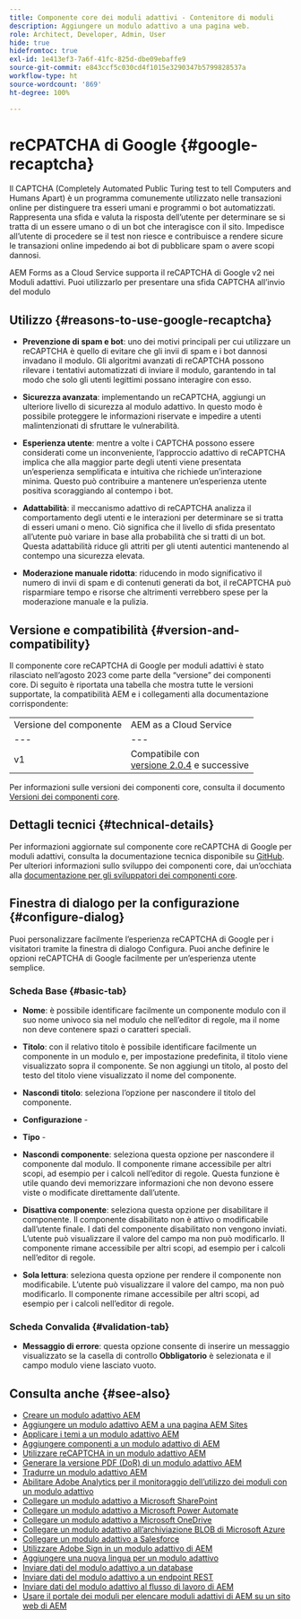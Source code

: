 ```yaml
---
title: Componente core dei moduli adattivi - Contenitore di moduli
description: Aggiungere un modulo adattivo a una pagina web.
role: Architect, Developer, Admin, User
hide: true
hidefromtoc: true
exl-id: 1e413ef3-7a6f-41fc-825d-dbe09ebaffe9
source-git-commit: e843ccf5c030cd4f1015e3290347b5799828537a
workflow-type: ht
source-wordcount: '869'
ht-degree: 100%

---
```


# reCPATCHA di Google {#google-recaptcha}

Il CAPTCHA (Completely Automated Public Turing test to tell Computers and Humans Apart) è un programma comunemente utilizzato nelle transazioni online per distinguere tra esseri umani e programmi o bot automatizzati. Rappresenta una sfida e valuta la risposta dell’utente per determinare se si tratta di un essere umano o di un bot che interagisce con il sito. Impedisce all’utente di procedere se il test non riesce e contribuisce a rendere sicure le transazioni online impedendo ai bot di pubblicare spam o avere scopi dannosi.

AEM Forms as a Cloud Service supporta il reCAPTCHA di Google v2 nei Moduli adattivi. Puoi utilizzarlo per presentare una sfida CAPTCHA all’invio del modulo

## Utilizzo {#reasons-to-use-google-recaptcha}

- **Prevenzione di spam e bot**: uno dei motivi principali per cui utilizzare un reCAPTCHA è quello di evitare che gli invii di spam e i bot dannosi invadano il modulo. Gli algoritmi avanzati di reCAPTCHA possono rilevare i tentativi automatizzati di inviare il modulo, garantendo in tal modo che solo gli utenti legittimi possano interagire con esso.

- **Sicurezza avanzata**: implementando un reCAPTCHA, aggiungi un ulteriore livello di sicurezza al modulo adattivo. In questo modo è possibile proteggere le informazioni riservate e impedire a utenti malintenzionati di sfruttare le vulnerabilità.

- **Esperienza utente**: mentre a volte i CAPTCHA possono essere considerati come un inconveniente, l’approccio adattivo di reCAPTCHA implica che alla maggior parte degli utenti viene presentata un’esperienza semplificata e intuitiva che richiede un’interazione minima. Questo può contribuire a mantenere un’esperienza utente positiva scoraggiando al contempo i bot.

- **Adattabilità**: il meccanismo adattivo di reCAPTCHA analizza il comportamento degli utenti e le interazioni per determinare se si tratta di esseri umani o meno. Ciò significa che il livello di sfida presentato all’utente può variare in base alla probabilità che si tratti di un bot. Questa adattabilità riduce gli attriti per gli utenti autentici mantenendo al contempo una sicurezza elevata.

- **Moderazione manuale ridotta**: riducendo in modo significativo il numero di invii di spam e di contenuti generati da bot, il reCAPTCHA può risparmiare tempo e risorse che altrimenti verrebbero spese per la moderazione manuale e la pulizia.

## Versione e compatibilità {#version-and-compatibility}

Il componente core reCAPTCHA di Google per moduli adattivi è stato rilasciato nell’agosto 2023 come parte della “versione” dei componenti core. Di seguito è riportata una tabella che mostra tutte le versioni supportate, la compatibilità AEM e i collegamenti alla documentazione corrispondente:


|  |  |
|---|---|
| Versione del componente | AEM as a Cloud Service |
| --- | --- |
| v1 | Compatibile con <br>[versione 2.0.4](/help/versions.md) e successive | Compatibile | Compatibile |

Per informazioni sulle versioni dei componenti core, consulta il documento [Versioni dei componenti core](/help/versions.md).

## Dettagli tecnici {#technical-details}

Per informazioni aggiornate sul componente core reCAPTCHA di Google per moduli adattivi, consulta la documentazione tecnica disponibile su [GitHub](https://github.com/adobe/aem-core-forms-components/tree/master/ui.af.apps/src/main/content/jcr_root/apps/core/fd/components/form/recaptcha/v1/recaptcha). Per ulteriori informazioni sullo sviluppo dei componenti core, dai un’occhiata alla [documentazione per gli sviluppatori dei componenti core](/help/developing/overview.md).

## Finestra di dialogo per la configurazione {#configure-dialog}

Puoi personalizzare facilmente l’esperienza reCAPTCHA di Google per i visitatori tramite la finestra di dialogo Configura. Puoi anche definire le opzioni reCAPTCHA di Google facilmente per un’esperienza utente semplice.

### Scheda Base {#basic-tab}

- **Nome**: è possibile identificare facilmente un componente modulo con il suo nome univoco sia nel modulo che nell’editor di regole, ma il nome non deve contenere spazi o caratteri speciali.

- **Titolo**: con il relativo titolo è possibile identificare facilmente un componente in un modulo e, per impostazione predefinita, il titolo viene visualizzato sopra il componente. Se non aggiungi un titolo, al posto del testo del titolo viene visualizzato il nome del componente.

- **Nascondi titolo**: seleziona l’opzione per nascondere il titolo del componente.

- **Configurazione** -

- **Tipo** -

- **Nascondi componente**: seleziona questa opzione per nascondere il componente dal modulo. Il componente rimane accessibile per altri scopi, ad esempio per i calcoli nell’editor di regole. Questa funzione è utile quando devi memorizzare informazioni che non devono essere viste o modificate direttamente dall’utente.

- **Disattiva componente**: seleziona questa opzione per disabilitare il componente. Il componente disabilitato non è attivo o modificabile dall’utente finale. I dati del componente disabilitato non vengono inviati. L’utente può visualizzare il valore del campo ma non può modificarlo. Il componente rimane accessibile per altri scopi, ad esempio per i calcoli nell’editor di regole.

- **Sola lettura**: seleziona questa opzione per rendere il componente non modificabile. L’utente può visualizzare il valore del campo, ma non può modificarlo. Il componente rimane accessibile per altri scopi, ad esempio per i calcoli nell’editor di regole.

### Scheda Convalida {#validation-tab}

- **Messaggio di errore**: questa opzione consente di inserire un messaggio visualizzato se la casella di controllo **Obbligatorio** è selezionata e il campo modulo viene lasciato vuoto.

## Consulta anche {#see-also}

- [Creare un modulo adattivo AEM](https://experienceleague.adobe.com/docs/experience-manager-cloud-service/content/forms/adaptive-forms-authoring/authoring-adaptive-forms-core-components/create-an-adaptive-form-on-forms-cs/creating-adaptive-form-core-components.html?lang=it)
- [Aggiungere un modulo adattivo AEM a una pagina AEM Sites](https://experienceleague.adobe.com/docs/experience-manager-cloud-service/content/forms/adaptive-forms-authoring/create-or-add-an-adaptive-form-to-aem-sites-page.html?lang=it)
- [Applicare i temi a un modulo adattivo AEM](https://experienceleague.adobe.com/docs/experience-manager-cloud-service/content/forms/adaptive-forms-authoring/authoring-adaptive-forms-core-components/create-an-adaptive-form-on-forms-cs/using-themes-in-core-components.html?lang=it)
- [Aggiungere componenti a un modulo adattivo di AEM](/help/adaptive-forms/introduction.md#adaptive-forms-core-components-components)
- [Utilizzare reCAPTCHA in un modulo adattivo AEM](https://experienceleague.adobe.com/docs/experience-manager-cloud-service/content/forms/adaptive-forms-authoring/authoring-adaptive-forms-foundation-components/add-components-to-an-adaptive-form/captcha-adaptive-forms.html?lang=it)
- [Generare la versione PDF (DoR) di un modulo adattivo AEM](https://experienceleague.adobe.com/docs/experience-manager-cloud-service/content/forms/adaptive-forms-authoring/authoring-adaptive-forms-core-components/create-an-adaptive-form-on-forms-cs/generate-document-of-record-core-components.html?lang=it)
- [Tradurre un modulo adattivo AEM](https://experienceleague.adobe.com/docs/experience-manager-cloud-service/content/forms/adaptive-forms-authoring/authoring-adaptive-forms-core-components/create-an-adaptive-form-on-forms-cs/using-aem-translation-workflow-to-localize-adaptive-forms-core-components.html?lang=it)
- [Abilitare Adobe Analytics per il monitoraggio dell’utilizzo dei moduli con un modulo adattivo](https://experienceleague.adobe.com/docs/experience-manager-cloud-service/content/forms/integrate/services/enable-adobe-analytics-adaptive-form-using-experience-cloud-setup-automation.html?lang=it)
- [Collegare un modulo adattivo a Microsoft SharePoint](https://experienceleague.adobe.com/docs/experience-manager-cloud-service/content/forms/adaptive-forms-authoring/authoring-adaptive-forms-core-components/create-an-adaptive-form-on-forms-cs/configure-submit-actions-core-components.html#create-sharepoint-configuration.html?lang=it)
- [Collegare un modulo adattivo a Microsoft Power Automate](https://experienceleague.adobe.com/docs/experience-manager-cloud-service/content/forms/adaptive-forms-authoring/authoring-adaptive-forms-core-components/create-an-adaptive-form-on-forms-cs/configure-submit-actions-core-components.html#microsoft-power-automate.html?lang=it)
- [Collegare un modulo adattivo a Microsoft OneDrive](https://experienceleague.adobe.com/docs/experience-manager-cloud-service/content/forms/adaptive-forms-authoring/authoring-adaptive-forms-core-components/create-an-adaptive-form-on-forms-cs/configure-submit-actions-core-components.html#submit-to-onedrive.html?lang=it)
- [Collegare un modulo adattivo all’archiviazione BLOB di Microsoft Azure](https://experienceleague.adobe.com/docs/experience-manager-cloud-service/content/forms/adaptive-forms-authoring/authoring-adaptive-forms-core-components/create-an-adaptive-form-on-forms-cs/configure-submit-actions-core-components.html#submit-to-azure-blob-storage.html?lang=it)
- [Collegare un modulo adattivo a Salesforce](https://experienceleague.adobe.com/docs/experience-manager-cloud-service/content/forms/integrate/use-form-data-model/oauth2-client-credentials-flow-for-server-to-server-integration.html?lang=it)
- [Utilizzare Adobe Sign in un modulo adattivo di AEM](https://experienceleague.adobe.com/docs/experience-manager-cloud-service/content/forms/adaptive-forms-authoring/authoring-adaptive-forms-foundation-components/use-adobe-sign/working-with-adobe-sign.html?lang=it)
- [Aggiungere una nuova lingua per un modulo adattivo](https://experienceleague.adobe.com/docs/experience-manager-cloud-service/content/forms/adaptive-forms-authoring/authoring-adaptive-forms-core-components/create-an-adaptive-form-on-forms-cs/supporting-new-language-localization-core-components.html?lang=it)
- [Inviare dati del modulo adattivo a un database](https://experienceleague.adobe.com/docs/experience-manager-cloud-service/content/forms/integrate/use-form-data-model/data-integration.html?lang=it)
- [Inviare dati del modulo adattivo a un endpoint REST](https://experienceleague.adobe.com/docs/experience-manager-cloud-service/content/forms/adaptive-forms-authoring/authoring-adaptive-forms-core-components/create-an-adaptive-form-on-forms-cs/configure-submit-actions-core-components.html#submit-to-rest-endpoint.html?lang=it)
- [Inviare dati del modulo adattivo al flusso di lavoro di AEM](https://experienceleague.adobe.com/docs/experience-manager-cloud-service/content/forms/adaptive-forms-authoring/authoring-adaptive-forms-core-components/create-an-adaptive-form-on-forms-cs/configure-submit-actions-core-components.html#invoke-an-aem-workflow.html?lang=it)
- [Usare il portale dei moduli per elencare moduli adattivi di AEM su un sito web di AEM](https://experienceleague.adobe.com/docs/experience-manager-cloud-service/content/forms/adaptive-forms-authoring/authoring-adaptive-forms-foundation-components/configure-forms-portal.html?lang=it)

